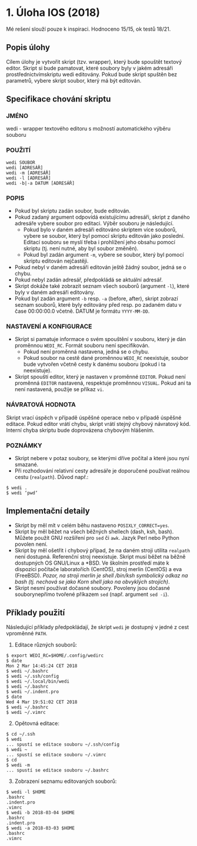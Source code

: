 # 1. Úloha IOS (2018)

Mé rešení slouží pouze k inspiraci. Hodnoceno 15/15, ok testů 18/21.


## Popis úlohy

Cílem úlohy je vytvořit skript (tzv. wrapper), který bude spouštět textový editor. Skript si bude pamatovat, které soubory byly v jakém adresáři prostřednictvímskriptu wedi editovány. Pokud bude skript spuštěn bez parametrů, vybere skript soubor, který má být editován.

## Specifikace chování skriptu

### JMÉNO

wedi - wrapper textového editoru s možností automatického výběru souboru

### POUŽITÍ

```
wedi SOUBOR
wedi [ADRESÁŘ]
wedi -m [ADRESÁŘ]
wedi -l [ADRESÁŘ]
wedi -b|-a DATUM [ADRESÁŘ]
```

### POPIS

- Pokud byl skriptu zadán soubor, bude editován.
- Pokud zadaný argument odpovídá existujícímu adresáři, skript z daného adresáře vybere soubor pro editaci. Výběr souboru je následující.
   - Pokud bylo v daném adresáři editováno skriptem více souborů, vybere se soubor, který byl pomocí skriptu editován jako poslední. Editací souboru se myslí třeba i prohlížení jeho obsahu pomocí skriptu (tj. není nutné, aby byl soubor změněn).   
   - Pokud byl zadán argument `-m`, vybere se soubor, který byl pomocí skriptu editován nejčastěji.  
- Pokud nebyl v daném adresáři editován ještě žádný soubor, jedná se o chybu.
- Pokud nebyl zadán adresář, předpokládá se aktuální adresář.
- Skript dokáže také zobrazit seznam všech souborů (argument `-l`), které byly v daném adresáři editovány.
- Pokud byl zadán argument `-b` resp. `-a` (before, after), skript zobrazí seznam souborů, které byly editovány před resp. po zadaném datu v čase 00:00:00.0 včetně. DATUM je formátu `YYYY-MM-DD`.

### NASTAVENÍ A KONFIGURACE

- Skript si pamatuje informace o svém spouštění v souboru, který je dán proměnnou `WEDI_RC`. Formát souboru není specifikován.
  - Pokud není proměnná nastavena, jedná se o chybu.
  - Pokud soubor na cestě dané proměnnou `WEDI_RC` neexistuje, soubor bude vytvořen včetně cesty k danému souboru (pokud i ta neexistuje).
- Skript spouští editor, který je nastaven v proměnné `EDITOR`. Pokud není proměnná `EDITOR` nastavená, respektuje proměnnou `VISUAL`. Pokud ani ta není nastavená, použije se příkaz `vi`.


### NÁVRATOVÁ HODNOTA

Skript vrací úspěch v případě úspěšné operace nebo v případě úspěšné editace. Pokud editor vrátí chybu, skript vrátí stejný chybový návratový kód. Interní chyba skriptu bude doprovázena chybovým hlášením.

### POZNÁMKY

- Skript nebere v potaz soubory, se kterými dříve počítal a které jsou nyní smazané.
- Při rozhodování relativní cesty adresáře je doporučené používat reálnou cestu (`realpath`). Důvod např.:

```
$ wedi .
$ wedi ‘pwd‘
```

## Implementační detaily

- Skript by měl mít v celém běhu nastaveno `POSIXLY_CORRECT=yes`.
- Skript by měl běžet na všech běžných shellech (dash, ksh, bash). Můžete použít GNU rozšíření pro `sed` či `awk`. Jazyk Perl nebo Python povolen není.
- Skript by měl ošetřit i chybový případ, že na daném stroji utilita `realpath` není dostupná.
Referenční stroj neexistuje. Skript musí běžet na běžně dostupných OS GNU/Linux a \*BSD. Ve školním prostředí máte k dispozici počítače laboratořích (CentOS), stroj merlin (CentOS) a eva (FreeBSD). *Pozor, na stroji merlin je shell /bin/ksh symbolický odkaz na bash (tj. nechová se jako Korn shell jako na obvyklých strojích)*.
- Skript nesmí používat dočasné soubory. Povoleny jsou dočasné souborynepřímo tvořené příkazem `sed` (např. argument `sed -i`).

## Příklady použití

Následující příklady předpokládají, že skript `wedi` je dostupný v jedné z cest vproměnné `PATH`.

1. Editace různých souborů:

```
$ export WEDI_RC=$HOME/.config/wedirc
$ date
Mon 2 Mar 14:45:24 CET 2018
$ wedi ~/.bashrc
$ wedi ~/.ssh/config
$ wedi ~/.local/bin/wedi
$ wedi ~/.bashrc
$ wedi ~/.indent.pro
$ date
Wed 4 Mar 19:51:02 CET 2018
$ wedi ~/.bashrc
$ wedi ~/.vimrc
```

2. Opětovná editace:

```
$ cd ~/.ssh
$ wedi
... spustí se editace souboru ~/.ssh/config
$ wedi ~
... spustí se editace souboru ~/.vimrc
$ cd
$ wedi -m
... spustí se editace souboru ~/.bashrc
```

3. Zobrazení seznamu editovaných souborů:
```
$ wedi -l $HOME
.bashrc
.indent.pro
.vimrc
$ wedi -b 2018-03-04 $HOME
.bashrc
.indent.pro
$ wedi -a 2018-03-03 $HOME
.bashrc
.vimrc
```
